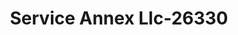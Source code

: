 ---
f_zip-code: 91740
f_state-code: CA
title: Service Annex Llc-26330
f_phone: 626-852-5810
f_city-only: Glendora
f_address: 504 W Baseline Rd Ste A Glendora
f_location-unique-id: '26330'
slug: service-annex-llc-26330
updated-on: '2024-05-30T13:46:58.046Z'
created-on: '2024-05-30T13:36:59.803Z'
published-on: '2024-05-30T13:54:32.469Z'
f_city-state: cms/city/glendora-ca.md
f_company: cms/company/service-annex-llc.md
f_state: cms/state/california.md
layout: '[payday-loan].html'
tags: payday-loan
---